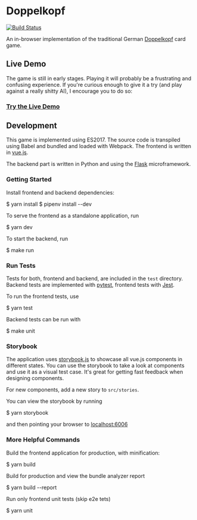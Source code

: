 # Doppelkopf
[![Build Status](https://travis-ci.org/hamvocke/doppelkopf.svg?branch=master)](https://travis-ci.org/hamvocke/doppelkopf)

An in-browser implementation of the traditional German [Doppelkopf](https://en.wikipedia.org/wiki/Doppelkopf) card game.

## Live Demo
The game is still in early stages. Playing it will probably be a frustrating and confusing experience. If you're curious enough to give it a try (and play against a really shitty AI), I encourage you to do so:

### [Try the Live Demo](https://doppelkopf.ham.codes/)

## Development
This game is implemented using ES2017. The source code is transpiled using Babel and bundled and loaded with Webpack. The frontend is written in [vue.js](https://vuejs.org/).

The backend part is written in Python and using the [Flask](http://flask.pocoo.org/) microframework.

### Getting Started
Install frontend and backend dependencies:

  $ yarn install
  $ pipenv install --dev

To serve the frontend as a standalone application, run

  $ yarn dev

To start the backend, run

  $ make run

### Run Tests
Tests for both, frontend and backend, are included in the `test` directory. Backend tests are implemented with [pytest](https://docs.pytest.org/), frontend tests with [Jest](https://jestjs.io/).

To run the frontend tests, use

  $ yarn test

Backend tests can be run with

  $ make unit

### Storybook
The application uses [storybook.js](https://storybook.js.org/) to showcase all vue.js components in different states. You can use the storybook to take a look at components and use it as a visual test case. It's great for getting fast feedback when designing components.

For new components, add a new story to `src/stories`.

You can view the storybook by running

  $ yarn storybook

and then pointing your browser to [localhost:6006](http://localhost:6006)

### More Helpful Commands

Build the frontend application for production, with minification:

  $ yarn build

Build for production and view the bundle analyzer report

  $ yarn build --report

Run only frontend unit tests (skip e2e tets)

  $ yarn unit
